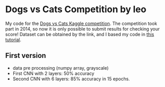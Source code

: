 # Dogs vs Cats Competition by leo

My code for the [Dogs vs Cats Kaggle competition](https://www.kaggle.com/c/dogs-vs-cats-redux-kernels-edition). The competition took part in 2014, so now it is only possible to submit results for checking your score! Dataset can be obtained by the link, and I based my code in [this tutorial](https://www.youtube.com/watch?v=gT4F3HGYXf4).

## First version
- data pre processing (numpy array, grayscale)
- First CNN with 2 layers: 50% accuracy
- Second CNN with 6 layers: 85% accuracy in 15 epochs.
